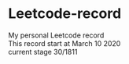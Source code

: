 # Leetcode-record
My personal Leetcode record <br/>
This record start at March 10 2020 <br/>
current stage 30/1811
